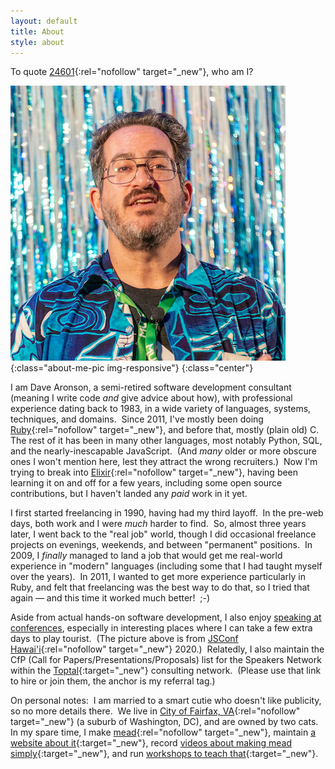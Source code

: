 ```yaml
---
layout: default 
title: About
style: about
---
```


To quote
[24601](https://www.youtube.com/watch?v=TrPCWfB-Jdo){:rel="nofollow" target="_new"},
who am I?

![me speaking at JSConf Hawai'i 202](assets/img/2020-02-07-Speaking-at-JSConfHI-HEAD-N-SHOULDERS-SMALL.jpg){:class="about-me-pic img-responsive"}
{:class="center"}

I am Dave Aronson,
a semi-retired software development consultant
(meaning I write code _and_ give advice about how),
with professional experience dating back to 1983,
in a wide variety of languages, systems, techniques, and domains.&nbsp;
Since 2011,
I've mostly been doing
[Ruby](https://www.ruby-lang.org/en/){:rel="nofollow" target="_new"},
and before that, mostly (plain old) C.&nbsp;
The rest of it has been in many other languages,
most notably Python, SQL, and the nearly-inescapable JavaScript.&nbsp;
(And _many_ older or more obscure ones I won't mention here,
lest they attract the wrong recruiters.)&nbsp;
Now I'm trying to break into
[Elixir](https://elixir-lang.org/){:rel="nofollow" target="_new"},
having been learning it on and off for a few years,
including some open source contributions,
but I haven't landed any _paid_ work in it yet.

I first started freelancing in 1990,
having had my third layoff.&nbsp;
In the pre-web days,
both work and I were _much_ harder to find.&nbsp;
So, almost three years later,
I went back to the "real job" world,
though I did occasional freelance projects
on evenings, weekends, and between "permanent" positions.&nbsp;
In 2009, I _finally_ managed to land a job that would
get me real-world experience in "modern" languages
(including some that I had taught myself over the years).&nbsp;
In 2011, I wanted to get more experience particularly in Ruby,
and felt that freelancing was the best way to do that,
so I tried that again &mdash;
and this time it worked much better!&nbsp;
;-)

Aside from actual hands-on software development,
I also enjoy [speaking at conferences](speaking),
especially in interesting places
where I can take a few extra days to play tourist.&nbsp;
(The picture above is from
[JSConf Hawai'i](https://www.jsconfhi.com/){:rel="nofollow" target="_new"}
2020.)&nbsp;
Relatedly, I also maintain the
CfP (Call for Papers/Presentations/Proposals) list
for the Speakers Network within the
[Toptal](https://www.toptal.com/#accept-only-candid-coders){:target="_new"}
consulting network.&nbsp;
(Please use that link to hire or join them,
the anchor is my referral tag.)

On personal notes:&nbsp;
I am married to a smart cutie who doesn't like publicity,
so no more details there.&nbsp;
We live in
[City of Fairfax, VA](https://www.google.com/maps/place/Fairfax,+Virginia/){:rel="nofollow" target="_new"}
(a suburb of Washington, DC),
and are owned by two cats.&nbsp;
In my spare time,
I make
[mead](https://en.wikipedia.org/wiki/Mead){:rel="nofollow" target="_new"},
maintain
[a website about it](https://www.SumOfABatch.com/){:target="_new"},
record
[videos about making mead simply](https://www.SumOfABatch.com/videos){:target="_new"},
and run [workshops to teach that](https://www.SumOfABatch.com/workshops){:target="_new"}.

